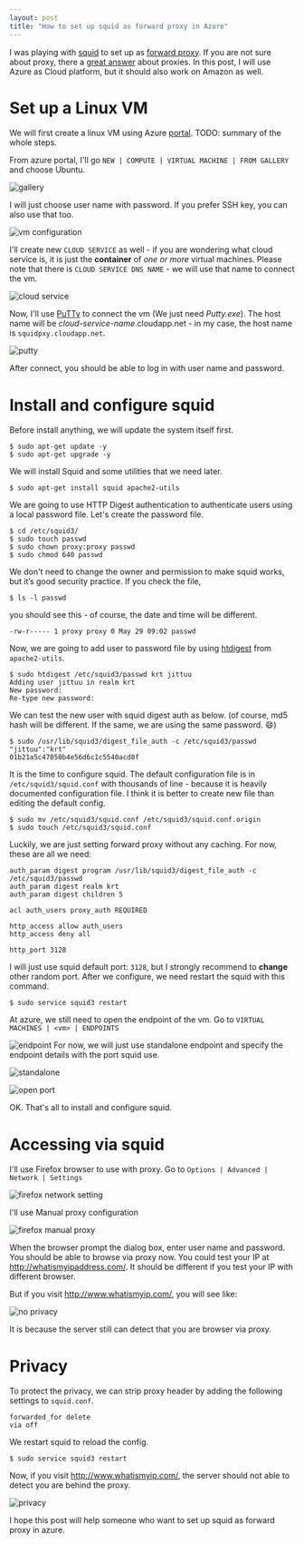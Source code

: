 ```yaml
---
layout: post
title: "How to set up squid as forward proxy in Azure"
---
```


I was playing with [squid][] to set up as [forward proxy][]. If you are not sure about proxy, there a [great answer][proxy-answer] about proxies. In this post, I will use Azure as Cloud platform, but it should also work on Amazon as well.

# Set up a Linux VM

We will first create a linux VM using Azure [portal][]. TODO: summary of the whole steps.

From azure portal, I'll go `NEW | COMPUTE | VIRTUAL MACHINE | FROM GALLERY` and choose Ubuntu.

![gallery](https://raw.githubusercontent.com/jittuu/jittuu.github.com/master/images/squid-1.png)

I will just choose user name with password. If you prefer SSH key, you can also use that too.

![vm configuration](https://raw.githubusercontent.com/jittuu/jittuu.github.com/master/images/squid-2.png)

I'll create new `CLOUD SERVICE` as well - if you are wondering what cloud service is, it is just the **container** of _one or more_ virtual machines. Please note that there is `CLOUD SERVICE DNS NAME` - we will use that name to connect the vm.

![cloud service](https://raw.githubusercontent.com/jittuu/jittuu.github.com/master/images/squid-3.png)

Now, I'll use [PuTTy][] to connect the vm (We just need _Putty.exe_). The host name will be _cloud-service-name_.cloudapp.net - in my case, the host name is `squidpxy.cloudapp.net`. 

![putty](https://raw.githubusercontent.com/jittuu/jittuu.github.com/master/images/squid-4.png)

After connect, you should be able to log in with user name and password.

# Install and configure squid

Before install anything, we will update the system itself first.

```
$ sudo apt-get update -y
$ sudo apt-get upgrade -y
```

We will install Squid and some utilities that we need later.

```
$ sudo apt-get install squid apache2-utils
```

We are going to use HTTP Digest authentication to authenticate users using a local password file. Let's create the password file.

```
$ cd /etc/squid3/
$ sudo touch passwd
$ sudo chown proxy:proxy passwd
$ sudo chmod 640 passwd
```

We don't need to change the owner and permission to make squid works, but it’s good security practice. If you check the file,
```
$ ls -l passwd
```
you should see this - of course, the date and time will be different.
```
-rw-r----- 1 proxy proxy 0 May 29 09:02 passwd
```

Now, we are going to add user to password file by using [htdigest][] from `apache2-utils`.

```
$ sudo htdigest /etc/squid3/passwd krt jittuu
Adding user jittuu in realm krt
New password:
Re-type new password:
```

We can test the new user with squid digest auth as below. (of course, md5 hash will be different. If the same, we are using the same password. :smile:)

```
$ sudo /usr/lib/squid3/digest_file_auth -c /etc/squid3/passwd
"jittuu":"krt"
01b21a5c47050b4e56d6c1c5540acd8f
```

It is the time to configure squid. The default configuration file is in `/etc/squid3/squid.conf` with thousands of line - because it is heavily documented configuration file. I think it is better to create new file than editing the default config. 

```
$ sudo mv /etc/squid3/squid.conf /etc/squid3/squid.conf.origin
$ sudo touch /etc/squid3/squid.conf
```

Luckily, we are just setting forward proxy without any caching. For now, these are all we need:

```
auth_param digest program /usr/lib/squid3/digest_file_auth -c /etc/squid3/passwd
auth_param digest realm krt
auth_param digest children 5

acl auth_users proxy_auth REQUIRED

http_access allow auth_users
http_access deny all

http_port 3128
```

I will just use squid default port: `3128`, but I strongly recommend to **change** other random port. After we configure, we need restart the squid with this command.

```
$ sudo service squid3 restart
```

At azure, we still need to open the endpoint of the vm. Go to `VIRTUAL MACHINES | <vm> | ENDPOINTS`

![endpoint](https://raw.githubusercontent.com/jittuu/jittuu.github.com/master/images/squid-5.png)
For now, we will just use standalone endpoint and specify the endpoint details with the port squid use.

![standalone](https://raw.githubusercontent.com/jittuu/jittuu.github.com/master/images/squid-6.png)

![open port](https://raw.githubusercontent.com/jittuu/jittuu.github.com/master/images/squid-7.png)

OK. That's all to install and configure squid.

# Accessing via squid

I'll use Firefox browser to use with proxy. Go to `Options | Advanced | Network | Settings`

![firefox network setting](https://raw.githubusercontent.com/jittuu/jittuu.github.com/master/images/squid-8.png)

I'll use Manual proxy configuration

![firefox manual proxy](https://raw.githubusercontent.com/jittuu/jittuu.github.com/master/images/squid-9.png)

When the browser prompt the dialog box, enter user name and password. You should be able to browse via proxy now. You could test your IP at <http://whatismyipaddress.com/>. It should be different if you test your IP with different browser.

But if you visit <http://www.whatismyip.com/>, you will see like: 

![no privacy](https://raw.githubusercontent.com/jittuu/jittuu.github.com/master/images/squid-10.png)

It is because the server still can detect that you are browser via proxy.

# Privacy

To protect the privacy, we can strip proxy header by adding the following settings to `squid.conf`.

```
forwarded_for delete
via off
```

We restart squid to reload the config.
```
$ sudo service squid3 restart
```

Now, if you visit <http://www.whatismyip.com/>, the server should not able to detect you are behind the proxy.

![privacy](https://raw.githubusercontent.com/jittuu/jittuu.github.com/master/images/squid-11.png)

I hope this post will help someone who want to set up squid as forward proxy in azure.

[squid]:http://www.squid-cache.org/
[forward proxy]:http://en.wikipedia.org/wiki/Proxy_server#Forward_proxies
[proxy-answer]:http://stackoverflow.com/a/366212
[portal]:http://azure.microsoft.com/en-us/
[putty]:http://www.chiark.greenend.org.uk/~sgtatham/putty/download.html
[htdigest]:http://httpd.apache.org/docs/2.2/programs/htdigest.html
